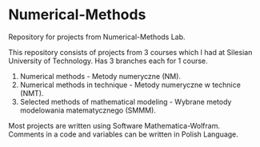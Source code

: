 # Numerical-Methods

Repository for projects from Numerical-Methods Lab.

This repository consists of projects from 3 courses which I had at Silesian University of Technology. Has 3 branches each for 1 course.
  1. Numerical methods - Metody numeryczne (NM).
  2. Numerical methods in technique - Metody numeryczne w technice (NMT).
  3. Selected methods of mathematical modeling - Wybrane metody modelowania matematycznego (SMMM).   
  
Most projects are written using Software Mathematica-Wolfram.   
Comments in a code and variables can be written in Polish Language.
